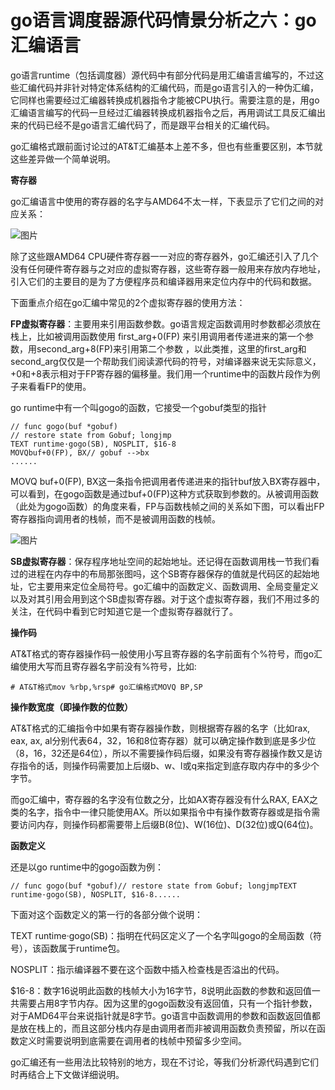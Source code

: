 # go语言调度器源代码情景分析之六：go汇编语言

go语言runtime（包括调度器）源代码中有部分代码是用汇编语言编写的，不过这些汇编代码并非针对特定体系结构的汇编代码，而是go语言引入的一种伪汇编，它同样也需要经过汇编器转换成机器指令才能被CPU执行。需要注意的是，用go汇编语言编写的代码一旦经过汇编器转换成机器指令之后，再用调试工具反汇编出来的代码已经不是go语言汇编代码了，而是跟平台相关的汇编代码。

go汇编格式跟前面讨论过的AT&T汇编基本上差不多，但也有些重要区别，本节就这些差异做一个简单说明。



**寄存器**

go汇编语言中使用的寄存器的名字与AMD64不太一样，下表显示了它们之间的对应关系：

![图片](https://mmbiz.qpic.cn/mmbiz_png/31W1agpaMjxBs5UzrTR0TYF0ooWj2BibwWWEVPficiaUhsChV5FD55r0GwlMkgtmeArfEZdqR2WkicefjmMvC12ZDQ/640?wx_fmt=png&tp=webp&wxfrom=5&wx_lazy=1&wx_co=1)



除了这些跟AMD64 CPU硬件寄存器一一对应的寄存器外，go汇编还引入了几个没有任何硬件寄存器与之对应的虚拟寄存器，这些寄存器一般用来存放内存地址，引入它们的主要目的是为了方便程序员和编译器用来定位内存中的代码和数据。

下面重点介绍在go汇编中常见的2个虚拟寄存器的使用方法：

**FP虚拟寄存器**：主要用来引用函数参数。go语言规定函数调用时参数都必须放在栈上，比如被调用函数使用 first_arg+0(FP)  来引用调用者传递进来的第一个参数，用second_arg+8(FP)来引用第二个参数 ，以此类推，这里的first_arg和second_arg仅仅是一个帮助我们阅读源代码的符号，对编译器来说无实际意义，+0和+8表示相对于FP寄存器的偏移量。我们用一个runtime中的函数片段作为例子来看看FP的使用。

go runtime中有一个叫gogo的函数，它接受一个gobuf类型的指针

```
// func gogo(buf *gobuf)
// restore state from Gobuf; longjmp
TEXT runtime·gogo(SB), NOSPLIT, $16-8
MOVQbuf+0(FP), BX// gobuf -->bx
......
```

MOVQ	buf+0(FP), BX这一条指令把调用者传递进来的指针buf放入BX寄存器中，可以看到，在gogo函数是通过buf+0(FP)这种方式获取到参数的。从被调用函数（此处为gogo函数）的角度来看，FP与函数栈帧之间的关系如下图，可以看出FP寄存器指向调用者的栈帧，而不是被调用函数的栈帧。

![图片](https://mmbiz.qpic.cn/mmbiz_png/31W1agpaMjxBs5UzrTR0TYF0ooWj2BibwtZ6kItk2v9ic5ibbRH1hCRHDzYsqh7LUMNhmVdS8mpVNxRvISibd69pMQ/640?wx_fmt=png&tp=webp&wxfrom=5&wx_lazy=1&wx_co=1)





**SB虚拟寄存器**：保存程序地址空间的起始地址。还记得在函数调用栈一节我们看过的进程在内存中的布局那张图吗，这个SB寄存器保存的值就是代码区的起始地址，它主要用来定位全局符号。go汇编中的函数定义、函数调用、全局变量定义以及对其引用会用到这个SB虚拟寄存器。对于这个虚拟寄存器，我们不用过多的关注，在代码中看到它时知道它是一个虚拟寄存器就行了。



**操作码**

AT&T格式的寄存器操作码一般使用小写且寄存器的名字前面有个%符号，而go汇编使用大写而且寄存器名字前没有%符号，比如:

```
# AT&T格式mov %rbp,%rsp# go汇编格式MOVQ BP,SP
```



**操作数宽度（即操作数的位数）**

AT&T格式的汇编指令中如果有寄存器操作数，则根据寄存器的名字（比如rax, eax, ax, al分别代表64，32，16和8位寄存器）就可以确定操作数到底是多少位（8，16，32还是64位），所以不需要操作码后缀，如果没有寄存器操作数又是访存指令的话，则操作码需要加上后缀b、w、l或q来指定到底存取内存中的多少个字节。

而go汇编中，寄存器的名字没有位数之分，比如AX寄存器没有什么RAX, EAX之类的名字，指令中一律只能使用AX。所以如果指令中有操作数寄存器或是指令需要访问内存，则操作码都需要带上后缀B(8位)、W(16位)、D(32位)或Q(64位)。



**函数定义**

还是以go runtime中的gogo函数为例：

```
// func gogo(buf *gobuf)// restore state from Gobuf; longjmpTEXT runtime·gogo(SB), NOSPLIT, $16-8......
```

下面对这个函数定义的第一行的各部分做个说明：

TEXT runtime·gogo(SB)：指明在代码区定义了一个名字叫gogo的全局函数（符号），该函数属于runtime包。

NOSPLIT：指示编译器不要在这个函数中插入检查栈是否溢出的代码。

$16-8：数字16说明此函数的栈帧大小为16字节，8说明此函数的参数和返回值一共需要占用8字节内存。因为这里的gogo函数没有返回值，只有一个指针参数，对于AMD64平台来说指针就是8字节。go语言中函数调用的参数和函数返回值都是放在栈上的，而且这部分栈内存是由调用者而非被调用函数负责预留，所以在函数定义时需要说明到底需要在调用者的栈帧中预留多少空间。

go汇编还有一些用法比较特别的地方，现在不讨论，等我们分析源代码遇到它们时再结合上下文做详细说明。
